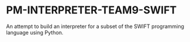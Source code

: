 # PM-INTERPRETER-TEAM9-SWIFT
An attempt to build an interpreter for a subset of the SWIFT programming language using Python.
